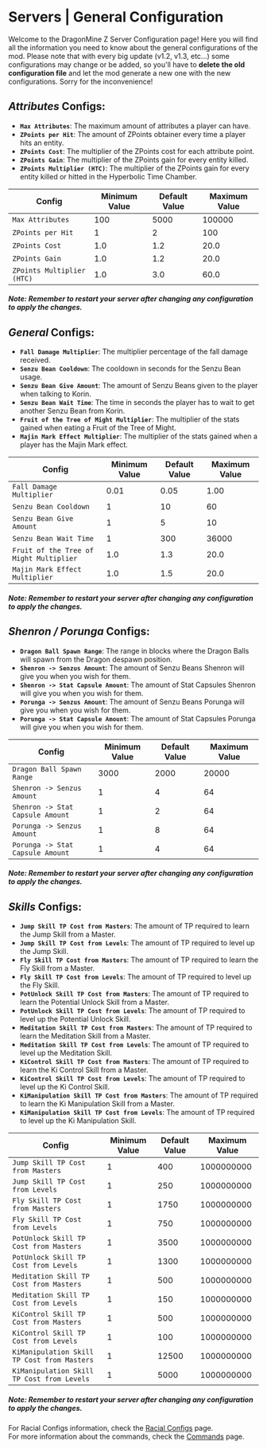 # Servers | General Configuration

Welcome to the DragonMine Z Server Configuration page! Here you will find all the information you need to know about the general configurations of the mod.
Please note that with every big update (v1.2, v1.3, etc...) some configurations may change or be added, so you'll have to **delete the old configuration file** and let the mod generate a new one with the new configurations. Sorry for the inconvenience!

## **_Attributes_ Configs**:

- **`Max Attributes`**: The maximum amount of attributes a player can have.
- **`ZPoints per Hit`**: The amount of ZPoints obtainer every time a player hits an entity.
- **`ZPoints Cost`**: The multiplier of the ZPoints cost for each attribute point.
- **`ZPoints Gain`**: The multiplier of the ZPoints gain for every entity killed.
- **`ZPoints Multiplier (HTC)`**: The multiplier of the ZPoints gain for every entity killed or hitted in the Hyperbolic Time Chamber.

| Config                     | Minimum Value       | Default Value       | Maximum Value        |
| -------------------------- | ------------------- | ------------------- | -------------------- |
| `Max Attributes`           | 100                 | 5000                | 100000               |
| `ZPoints per Hit`          | 1                   | 2                   | 100                  |
| `ZPoints Cost`             | 1.0 | 1.2 | 20.0 |
| `ZPoints Gain`             | 1.0 | 1.2 | 20.0 |
| `ZPoints Multiplier (HTC)` | 1.0 | 3.0 | 60.0 |

##### **Note**: Remember to restart your server after changing any configuration to apply the changes.

## **_General_ Configs**:

- **`Fall Damage Multiplier`**: The multiplier percentage of the fall damage received.
- **`Senzu Bean Cooldown`**: The cooldown in seconds for the Senzu Bean usage.
- **`Senzu Bean Give Amount`**: The amount of Senzu Beans given to the player when talking to Korin.
- **`Senzu Bean Wait Time`**: The time in seconds the player has to wait to get another Senzu Bean from Korin.
- **`Fruit of the Tree of Might Multiplier`**: The multiplier of the stats gained when eating a Fruit of the Tree of Might.
- **`Majin Mark Effect Multiplier`**: The multiplier of the stats gained when a player has the Majin Mark effect.

| Config                                  | Minimum Value        | Default Value        | Maximum Value        |
| --------------------------------------- | -------------------- | -------------------- | -------------------- |
| `Fall Damage Multiplier`                | 0.01 | 0.05 | 1.00 |
| `Senzu Bean Cooldown`                   | 1                    | 10                   | 60                   |
| `Senzu Bean Give Amount`                | 1                    | 5                    | 10                   |
| `Senzu Bean Wait Time`                  | 1                    | 300                  | 36000                |
| `Fruit of the Tree of Might Multiplier` | 1.0  | 1.3  | 20.0 |
| `Majin Mark Effect Multiplier`          | 1.0  | 1.5  | 20.0 |

##### **Note**: Remember to restart your server after changing any configuration to apply the changes.

## **_Shenron / Porunga_ Configs**:

- **`Dragon Ball Spawn Range`**: The range in blocks where the Dragon Balls will spawn from the Dragon despawn position.
- **`Shenron -> Senzus Amount`**: The amount of Senzu Beans Shenron will give you when you wish for them.
- **`Shenron -> Stat Capsule Amount`**: The amount of Stat Capsules Shenron will give you when you wish for them.
- **`Porunga -> Senzus Amount`**: The amount of Senzu Beans Porunga will give you when you wish for them.
- **`Porunga -> Stat Capsule Amount`**: The amount of Stat Capsules Porunga will give you when you wish for them.

| Config                           | Minimum Value | Default Value | Maximum Value |
| -------------------------------- | ------------- | ------------- | ------------- |
| `Dragon Ball Spawn Range`        | 3000          | 2000          | 20000         |
| `Shenron -> Senzus Amount`       | 1             | 4             | 64            |
| `Shenron -> Stat Capsule Amount` | 1             | 2             | 64            |
| `Porunga -> Senzus Amount`       | 1             | 8             | 64            |
| `Porunga -> Stat Capsule Amount` | 1             | 4             | 64            |

##### **Note**: Remember to restart your server after changing any configuration to apply the changes.

## **_Skills_ Configs**:

- **`Jump Skill TP Cost from Masters`**: The amount of TP required to learn the Jump Skill from a Master.
- **`Jump Skill TP Cost from Levels`**: The amount of TP required to level up the Jump Skill.
- **`Fly Skill TP Cost from Masters`**: The amount of TP required to learn the Fly Skill from a Master.
- **`Fly Skill TP Cost from Levels`**: The amount of TP required to level up the Fly Skill.
- **`PotUnlock Skill TP Cost from Masters`**: The amount of TP required to learn the Potential Unlock Skill from a Master.
- **`PotUnlock Skill TP Cost from Levels`**: The amount of TP required to level up the Potential Unlock Skill.
- **`Meditation Skill TP Cost from Masters`**: The amount of TP required to learn the Meditation Skill from a Master.
- **`Meditation Skill TP Cost from Levels`**: The amount of TP required to level up the Meditation Skill.
- **`KiControl Skill TP Cost from Masters`**: The amount of TP required to learn the Ki Control Skill from a Master.
- **`KiControl Skill TP Cost from Levels`**: The amount of TP required to level up the Ki Control Skill.
- **`KiManipulation Skill TP Cost from Masters`**: The amount of TP required to learn the Ki Manipulation Skill from a Master.
- **`KiManipulation Skill TP Cost from Levels`**: The amount of TP required to level up the Ki Manipulation Skill.

| Config                                      | Minimum Value | Default Value | Maximum Value |
| ------------------------------------------- | ------------- | ------------- | ------------- |
| `Jump Skill TP Cost from Masters`           | 1             | 400           | 1000000000    |
| `Jump Skill TP Cost from Levels`            | 1             | 250           | 1000000000    |
| `Fly Skill TP Cost from Masters`            | 1             | 1750          | 1000000000    |
| `Fly Skill TP Cost from Levels`             | 1             | 750           | 1000000000    |
| `PotUnlock Skill TP Cost from Masters`      | 1             | 3500          | 1000000000    |
| `PotUnlock Skill TP Cost from Levels`       | 1             | 1300          | 1000000000    |
| `Meditation Skill TP Cost from Masters`     | 1             | 500           | 1000000000    |
| `Meditation Skill TP Cost from Levels`      | 1             | 150           | 1000000000    |
| `KiControl Skill TP Cost from Masters`      | 1             | 500           | 1000000000    |
| `KiControl Skill TP Cost from Levels`       | 1             | 100           | 1000000000    |
| `KiManipulation Skill TP Cost from Masters` | 1             | 12500         | 1000000000    |
| `KiManipulation Skill TP Cost from Levels`  | 1             | 5000          | 1000000000    |

##### **Note**: Remember to restart your server after changing any configuration to apply the changes.

For Racial Configs information, check the [Racial Configs](racialconfig.md) page.\
For more information about the commands, check the [Commands](commands.md) page.
